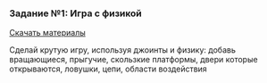 ### Задание №1: Игра с физикой

[Скачать материалы](https://github.com/UniumGames/Lessons/blob/master/17/01.%20%D0%A1%D0%BE%D0%B1%D0%B8%D1%80%D0%B0%D0%B9%20%D0%BC%D0%BE%D0%BD%D0%B5%D1%82%D1%8B/Sprites%20%D0%B4%D0%BB%D1%8F%20%D0%BF%D1%80%D0%B8%D0%BC%D0%B5%D1%80%D0%B0%20%D0%B8%201%20%D0%B7%D0%B0%D0%B4%D0%B0%D0%BD%D0%B8%D1%8F.zip)

Сделай крутую игру, используя джоинты и физику: добавь вращающиеся, прыгучие, скользкие платформы, двери которые открываются, ловушки, цепи, области воздействия